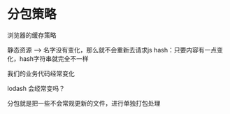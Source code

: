 # 分包策略

浏览器的缓存策略

静态资源 --> 名字没有变化，那么就不会重新去请求js
hash：只要内容有一点变化，hash字符串就完全不一样

我们的业务代码经常变化

lodash 会经常变吗？

分包就是把一些不会常规更新的文件，进行单独打包处理